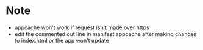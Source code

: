 Note
===

- appcache won't work if request isn't made over https
- edit the commented out line in manifest.appcache after making changes to index.html or the app won't update